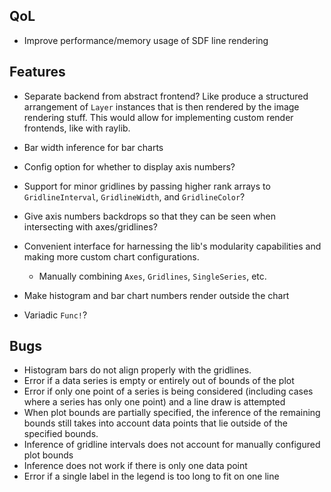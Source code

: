 ## QoL
- Improve performance/memory usage of SDF line rendering

## Features
- Separate backend from abstract frontend? Like produce a structured arrangement of `Layer` instances that is then rendered by the image rendering stuff. This would allow for implementing custom render frontends, like with raylib.
- Bar width inference for bar charts
- Config option for whether to display axis numbers?
- Support for minor gridlines by passing higher rank arrays to `GridlineInterval`, `GridlineWidth`, and `GridlineColor`?
- Give axis numbers backdrops so that they can be seen when intersecting with axes/gridlines?
- Convenient interface for harnessing the lib's modularity capabilities and making more custom chart configurations.
  - Manually combining `Axes`, `Gridlines`, `SingleSeries`, etc.

- Make histogram and bar chart numbers render outside the chart
- Variadic `Func!`?

## Bugs
- Histogram bars do not align properly with the gridlines.
- Error if a data series is empty or entirely out of bounds of the plot
- Error if only one point of a series is being considered (including cases where a series has only one point) and a line draw is attempted
- When plot bounds are partially specified, the inference of the remaining bounds still takes into account data points that lie outside of the specified bounds.
- Inference of gridline intervals does not account for manually configured plot bounds
- Inference does not work if there is only one data point
- Error if a single label in the legend is too long to fit on one line
